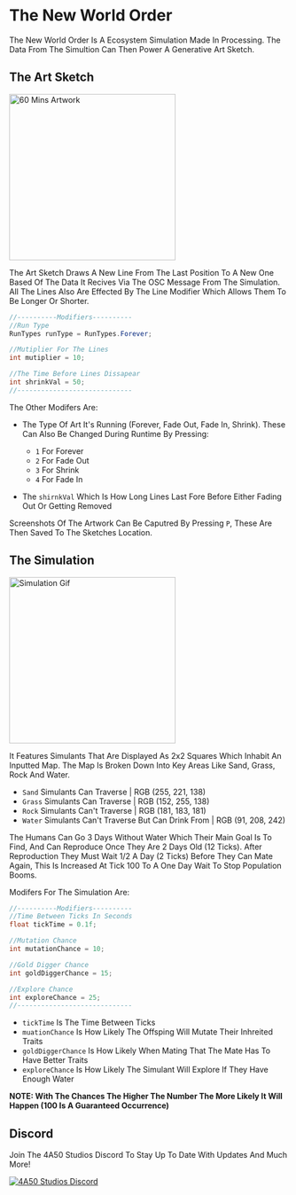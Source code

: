 # The New World Order

The New World Order Is A Ecosystem Simulation Made In Processing. The Data From The Simultion Can Then Power A Generative Art Sketch.

## The Art Sketch
<img src="https://cdn.discordapp.com/attachments/808992941326467122/833712248068374558/60Mins_Sim.PNG" alt="60 Mins Artwork" width="300"/>

The Art Sketch Draws A New Line From The Last Position To A New One Based Of The Data It Recives Via The OSC Message From The Simulation. All The Lines Also Are Effected By The Line Modifier Which Allows Them To Be Longer Or Shorter.

```java
//----------Modifiers----------
//Run Type
RunTypes runType = RunTypes.Forever;

//Mutiplier For The Lines
int mutiplier = 10;

//The Time Before Lines Dissapear
int shrinkVal = 50;
//-----------------------------
```
The Other Modifers Are:
 - The Type Of Art It's Running (Forever, Fade Out, Fade In, Shrink). These Can Also Be Changed During Runtime By Pressing:
   - `1` For Forever
   - `2` For Fade Out
   - `3` For Shrink
   - `4` For Fade In
 
 - The `shirnkVal` Which Is How Long Lines Last Fore Before Either Fading Out Or Getting Removed

Screenshots Of The Artwork Can Be Caputred By Pressing `P`, These Are Then Saved To The Sketches Location.

## The Simulation
<img src="https://cdn.discordapp.com/attachments/808992941326467122/828966000870686760/SimGif_06.04.21.gif" alt="Simulation Gif" width="300"/>

It Features Simulants That Are Displayed As 2x2 Squares Which Inhabit An Inputted Map. The Map Is Broken Down Into Key Areas Like Sand, Grass, Rock And Water.

- `Sand` Simulants Can Traverse | RGB (255, 221, 138)
- `Grass` Simulants Can Traverse | RGB (152, 255, 138)
- `Rock` Simulants Can't Traverse | RGB (181, 183, 181)
- `Water` Simulants Can't Traverse But Can Drink From | RGB (91, 208, 242)

The Humans Can Go 3 Days Without Water Which Their Main Goal Is To Find, And Can Reproduce Once They Are 2 Days Old (12 Ticks). After Reproduction They Must Wait 1/2 A Day (2 Ticks) Before They Can Mate Again, This Is Increased At Tick 100 To A One Day Wait To Stop Population Booms.

Modifers For The Simulation Are:

```java
//----------Modifiers----------
//Time Between Ticks In Seconds
float tickTime = 0.1f;

//Mutation Chance
int mutationChance = 10;

//Gold Digger Chance
int goldDiggerChance = 15;

//Explore Chance
int exploreChance = 25;
//-----------------------------
```

- `tickTime` Is The Time Between Ticks
- `muationChance` Is How Likely The Offsping Will Mutate Their Inhreited Traits
- `goldDiggerChance` Is How Likely When Mating That The Mate Has To Have Better Traits
- `exploreChance` Is How Likely The Simulant Will Explore If They Have Enough Water

**NOTE: With The Chances The Higher The Number The More Likely It Will Happen (100 Is A Guaranteed Occurrence)**

## Discord

Join The 4A50 Studios Discord To Stay Up To Date With Updates And Much More!

[![4A50 Studios Discord](https://discordapp.com/api/guilds/657328074748198912/widget.png?style=banner2)](https://discord.gg/kGbFbAUPWF)
